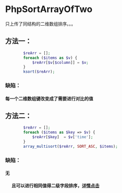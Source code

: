 # PhpSortArrayOfTwo
只上传了同结构的二维数组排序。。。

## 方法一：

```php
        $reArr = [];
        foreach ($items as $v) {
            $reArr[$v[$column]] = $v;
        }
        ksort($reArr);
```

###        缺陷：
####       每一个二维数组键改变成了需要进行对比的值
        
         
## 方法二： 

```php
        $reArr = [];
        foreach ($items as $key => $v) {
            $reArr[$key]  = $v['time'];
        }
        array_multisort($reArr, SORT_ASC, $items);
```     

###        缺陷：
####       无
####       且可以进行相同值得二级字段排序，[详情点击](http://php.net/manual/zh/function.array-multisort.php)
